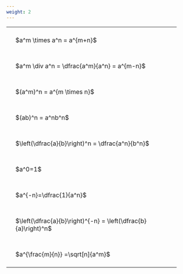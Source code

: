 ```yaml
---
weight: 2
---
```


<style type="text/css">
#T_c9f86 th.col_heading {
  text-align: left;
  font-size: 1em;
}
#T_c9f86 td {
  text-align: left;
  font-size: 1em;
  padding: 1.5em;
}
#T_c9f86_row0_col0, #T_c9f86_row1_col0, #T_c9f86_row2_col0, #T_c9f86_row3_col0, #T_c9f86_row4_col0, #T_c9f86_row5_col0, #T_c9f86_row6_col0, #T_c9f86_row7_col0, #T_c9f86_row8_col0 {
  width: 400px;
  white-space: pre-wrap;
}
</style>
<table id="T_c9f86">
  <thead>
  </thead>
  <tbody>
    <tr>
      <td id="T_c9f86_row0_col0" class="data row0 col0" >$a^m \times a^n = a^{m+n}$</td>
    </tr>
    <tr>
      <td id="T_c9f86_row1_col0" class="data row1 col0" >$a^m \div a^n = \dfrac{a^m}{a^n} = a^{m-n}$</td>
    </tr>
    <tr>
      <td id="T_c9f86_row2_col0" class="data row2 col0" >$(a^m)^n = a^{m \times n}$</td>
    </tr>
    <tr>
      <td id="T_c9f86_row3_col0" class="data row3 col0" >$(ab)^n = a^nb^n$</td>
    </tr>
    <tr>
      <td id="T_c9f86_row4_col0" class="data row4 col0" >$\left(\dfrac{a}{b}\right)^n = \dfrac{a^n}{b^n}$</td>
    </tr>
    <tr>
      <td id="T_c9f86_row5_col0" class="data row5 col0" >$a^0=1$</td>
    </tr>
    <tr>
      <td id="T_c9f86_row6_col0" class="data row6 col0" >$a^{-n}=\dfrac{1}{a^n}$</td>
    </tr>
    <tr>
      <td id="T_c9f86_row7_col0" class="data row7 col0" >$\left(\dfrac{a}{b}\right)^{-n} = \left(\dfrac{b}{a}\right)^n$</td>
    </tr>
    <tr>
      <td id="T_c9f86_row8_col0" class="data row8 col0" >$a^{\frac{m}{n}} =\sqrt[n]{a^m}$</td>
    </tr>
  </tbody>
</table>
